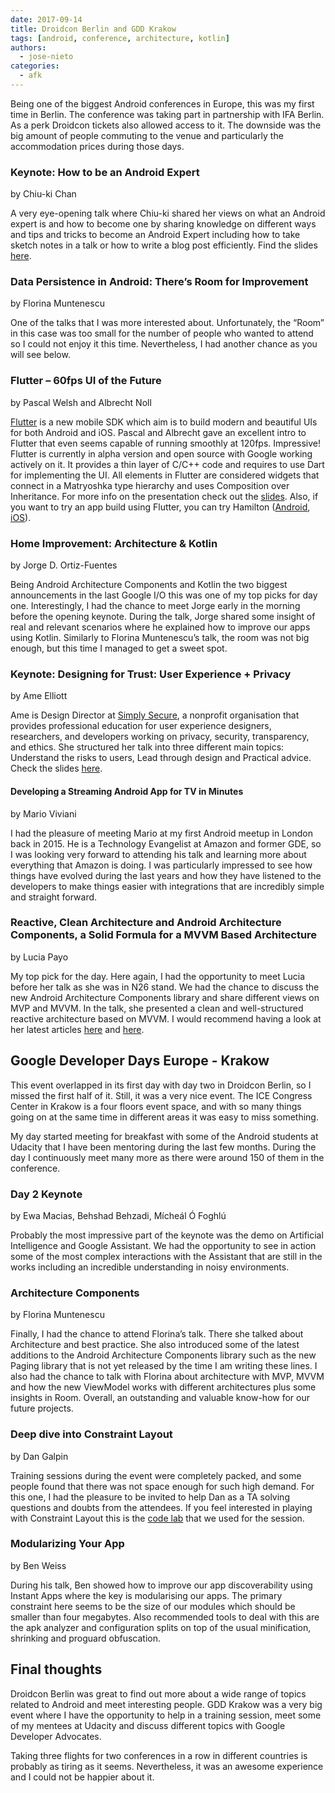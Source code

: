 ```yaml
---
date: 2017-09-14
title: Droidcon Berlin and GDD Krakow
tags: [android, conference, architecture, kotlin]
authors:
  - jose-nieto
categories:
  - afk
---
```


Being one of the biggest Android conferences in Europe, this was my first time in Berlin. The conference was taking part in partnership with IFA Berlin. As a perk Droidcon tickets also allowed access to it. The downside was the big amount of people commuting to the venue and particularly the accommodation prices during those days.

### Keynote: How to be an Android Expert

by Chiu-ki Chan

A very eye-opening talk where Chiu-ki shared her views on what an Android expert is and how to become one by sharing knowledge on different ways and tips and tricks to become an Android Expert including how to take sketch notes in a talk or how to write a blog post efficiently. Find the slides [here](https://www.slideshare.net/chiuki/how-to-be-an-android-expert-droidcon-berlin).

### Data Persistence in Android: There’s Room for Improvement

by Florina Muntenescu

One of the talks that I was more interested about. Unfortunately, the “Room” in this case was too small for the number of people who wanted to attend so I could not enjoy it this time. Nevertheless, I had another chance as you will see below.

### Flutter – 60fps UI of the Future

by Pascal Welsh and Albrecht Noll

[Flutter](https://flutter.io) is a new mobile SDK which aim is to build modern and beautiful UIs for both Android and iOS. Pascal and Albrecht gave an excellent intro to Flutter that even seems capable of running smoothly at 120fps. Impressive!
Flutter is currently in alpha version and open source with Google working actively on it. It provides a thin layer of C/C++ code and requires to use Dart for implementing the UI. All elements in Flutter are considered widgets that connect in a Matryoshka type hierarchy and uses Composition over Inheritance.
For more info on the presentation check out the [slides](https://speakerdeck.com/passsy/flutter-60-fps-ui-of-the-future-droidcon-berlin-17). Also, if you want to try an app build using Flutter, you can try Hamilton ([Android](https://play.google.com/store/apps/details?id=com.hamilton.app), [iOS](https://itunes.apple.com/us/app/hamilton-the-official-app/id1255231054?mt=8)).

### Home Improvement: Architecture & Kotlin

by Jorge D. Ortiz-Fuentes

Being Android Architecture Components and Kotlin the two biggest announcements in the last Google I/O this was one of my top picks for day one. Interestingly, I had the chance to meet Jorge early in the morning before the opening keynote.
During the talk, Jorge shared some insight of real and relevant scenarios where he explained how to improve our apps using Kotlin. Similarly to Florina Muntenescu’s talk, the room was not big enough, but this time I managed to get a sweet spot.

### Keynote: Designing for Trust: User Experience + Privacy

by Ame Elliott

Ame is Design Director at [Simply Secure](https://simplysecure.org), a nonprofit organisation that provides professional education for user experience designers, researchers, and developers working on privacy, security, transparency, and ethics. She structured her talk into three different main topics: Understand the risks to users, Lead through design and Practical advice.
Check the slides [here](https://simplysecure.org/resources//Elliott-DroidCon-UXandPrivacy.pdf).

#### Developing a Streaming Android App for TV in Minutes

by Mario Viviani

I had the pleasure of meeting Mario at my first Android meetup in London back in 2015. He is a Technology Evangelist at Amazon and former GDE, so I was looking very forward to attending his talk and learning more about everything that Amazon is doing.
I was particularly impressed to see how things have evolved during the last years and how they have listened to the developers to make things easier with integrations that are incredibly simple and straight forward.

### Reactive, Clean Architecture and Android Architecture Components, a Solid Formula for a MVVM Based Architecture

by Lucia Payo

My top pick for the day. Here again, I had the opportunity to meet Lucia before her talk as she was in N26 stand. We had the chance to discuss the new Android Architecture Components library and share different views on MVP and MVVM.
In the talk, she presented a clean and well-structured reactive architecture based on MVVM. I would recommend having a look at her latest articles [here](https://mag.n26.com/reactive-clean-architecture-with-android-architecture-components-685a6682e0ca) and [here](https://mag.n26.com/practical-example-using-reactive-clean-architecture-approach-8a2436ea76b4).

## Google Developer Days Europe - Krakow

This event overlapped in its first day with day two in Droidcon Berlin, so I missed the first half of it. Still, it was a very nice event. The ICE Congress Center in Krakow is a four floors event space, and with so many things going on at the same time in different areas it was easy to miss something.

My day started meeting for breakfast with some of the Android students at Udacity that I have been mentoring during the last few months. During the day I continuously meet many more as there were around 150 of them in the conference.

### Day 2 Keynote

by Ewa Macias, Behshad Behzadi, Mícheál Ó Foghlú

Probably the most impressive part of the keynote was the demo on Artificial Intelligence and Google Assistant. We had the opportunity to see in action some of the most complex interactions with the Assistant that are still in the works including an incredible understanding in noisy environments.

### Architecture Components

by Florina Muntenescu

Finally, I had the chance to attend Florina’s talk. There she talked about Architecture and best practice. She also introduced some of the latest additions to the Android Architecture Components library such as the new Paging library that is not yet released by the time I am writing these lines.
I also had the chance to talk with Florina about architecture with MVP, MVVM and how the new ViewModel works with different architectures plus some insights in Room. Overall, an outstanding and valuable know-how for our future projects.

### Deep dive into Constraint Layout

by Dan Galpin

Training sessions during the event were completely packed, and some people found that there was not space enough for such high demand. For this one, I had the pleasure to be invited to help Dan as a TA solving questions and doubts from the attendees. If you feel interested in playing with Constraint Layout this is the [code lab](https://codelabs.developers.google.com/codelabs/constraint-layout/index.html) that we used for the session.

### Modularizing Your App

by Ben Weiss

During his talk, Ben showed how to improve our app discoverability using Instant Apps where the key is modularising our apps. The primary constraint here seems to be the size of our modules which should be smaller than four megabytes. Also recommended tools to deal with this are the apk analyzer and configuration splits on top of the usual minification, shrinking and proguard obfuscation.

## Final thoughts

Droidcon Berlin was great to find out more about a wide range of topics related to Android and meet interesting people. GDD Krakow was a very big event where I have the opportunity to help in a training session, meet some of my mentees at Udacity and discuss different topics with Google Developer Advocates.

Taking three flights for two conferences in a row in different countries is probably as tiring as it seems. Nevertheless, it was an awesome experience and I could not be happier about it.
